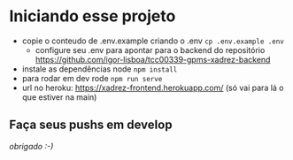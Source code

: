 # Iniciando esse projeto
* copie o conteudo de .env.example criando o .env `cp .env.example .env`
    * configure seu .env para apontar para o backend do repositório https://github.com/igor-lisboa/tcc00339-gpms-xadrez-backend
* instale as dependências node `npm install`
* para rodar em dev rode `npm run serve`
* url no heroku: https://xadrez-frontend.herokuapp.com/ (só vai para lá o que estiver na main)
## Faça seus pushs em develop
*obrigado :-)*